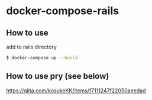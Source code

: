 # docker-compose-rails

## How to use

add to rails directory

```bash
$ docker-compose up --build
```
## How to use pry (see below)

https://qiita.com/kosukeKK/items/f7111247f22050aeedad
